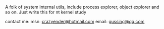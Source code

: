 A folk of system internal utils, include process explorer, object explorer and so on.
Just write this for nt kernel study


contact me:
msn:   crazyender@hotmail.com
email: gussing@qq.com